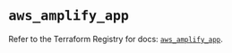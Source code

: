 # `aws_amplify_app`

Refer to the Terraform Registry for docs: [`aws_amplify_app`](https://registry.terraform.io/providers/hashicorp/aws/5.35.0/docs/resources/amplify_app).

